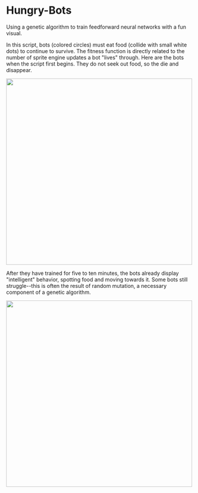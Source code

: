 # Hungry-Bots
Using a genetic algorithm to train feedforward neural networks with a fun visual.

In this script, bots (colored circles) must eat food (collide with small white dots) to continue to survive. The fitness function is directly related to the number of sprite engine updates a bot "lives" through. Here are the bots when the script first begins. They do not seek out food, so the die and disappear.

<img src="https://raw.githubusercontent.com/CharlesOB/Hungry-Bots/main/Screen Capture 1.gif" height="500">


After they have trained for five to ten minutes, the bots already display "intelligent" behavior, spotting food and moving towards it. Some bots still struggle--this is often the result of random mutation, a necessary component of a genetic algorithm.

<img src="https://raw.githubusercontent.com/CharlesOB/Hungry-Bots/main/Screen Capture 2.gif" height="500">
